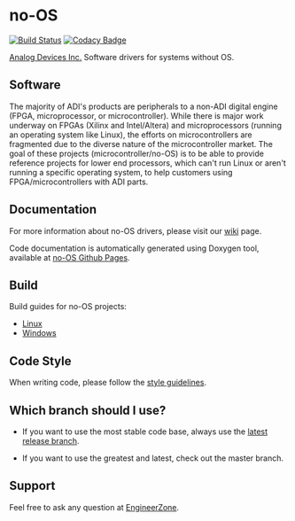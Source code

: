 
# no-OS
[![Build Status](https://dev.azure.com/AnalogDevices/OpenSource/_apis/build/status/analogdevicesinc.no-OS?branchName=master)](https://dev.azure.com/AnalogDevices/OpenSource/_build/latest?definitionId=13&branchName=master) [![Codacy Badge](https://api.codacy.com/project/badge/Grade/9f57b0bbc3f6465ea211aa6c96afcb23)](https://www.codacy.com/gh/analogdevicesinc/no-OS?utm_source=github.com&amp;utm_medium=referral&amp;utm_content=analogdevicesinc/no-OS&amp;utm_campaign=Badge_Grade)

[Analog Devices Inc.](http://www.analog.com/en/index.html) Software drivers for systems without OS.


## Software

The majority of ADI's products are peripherals to a non-ADI digital engine (FPGA, microprocessor, or microcontroller). While there is major work underway on FPGAs (Xilinx and Intel/Altera) and microprocessors (running an operating system like Linux), the efforts on microcontrollers are fragmented due to the diverse nature of the microcontroller market. The goal of these projects (microcontroller/no-OS) is to be able to provide reference projects for lower end processors, which can't run Linux or aren't running a specific operating system, to help customers using FPGA/microcontrollers with ADI parts.

## Documentation

For more information about no-OS drivers, please visit our [wiki](https://wiki.analog.com/resources/tools-software/uc-drivers-all) page.

Code documentation is automatically generated using Doxygen tool, available at [no-OS Github Pages](http://analogdevicesinc.github.io/no-OS/).

## Build

Build guides for no-OS projects:
  * [Linux](https://github.com/analogdevicesinc/no-OS/wiki/Building-no-OS-on-Linux)
  * [Windows](https://github.com/analogdevicesinc/no-OS/wiki/Building-no-OS-on-Windows)

## Code Style
When writing code, please follow the [style guidelines](https://github.com/analogdevicesinc/no-OS/wiki/Code-Style-guidelines).

## Which branch should I use?

  * If you want to use the most stable code base, always use the [latest release branch]( https://github.com/analogdevicesinc/no-OS/branches/all?utf8=%E2%9C%93&query=201).

  * If you want to use the greatest and latest, check out the master branch.


## Support

Feel free to ask any question at [EngineerZone]( https://ez.analog.com/linux-device-drivers/microcontroller-no-os-drivers/f/q-a).

